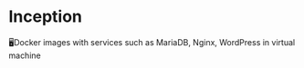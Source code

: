 # Inception
:desktop_computer:Docker images with services such as MariaDB, Nginx, WordPress in virtual machine
